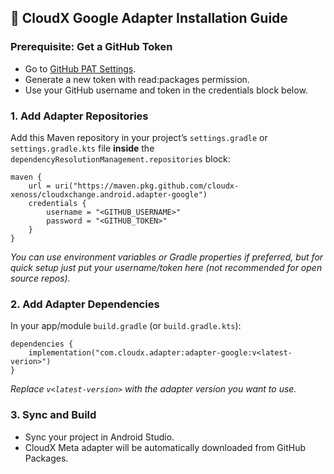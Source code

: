 
## 🚀 CloudX Google Adapter Installation Guide
### Prerequisite: Get a GitHub Token
* Go to [GitHub PAT Settings](https://github.com/settings/tokens).
* Generate a new token with read:packages permission.
* Use your GitHub username and token in the credentials block below.


### 1. Add Adapter Repositories
Add this Maven repository in your project’s `settings.gradle` or `settings.gradle.kts` file **inside** the `dependencyResolutionManagement.repositories` block:
```
maven {
    url = uri("https://maven.pkg.github.com/cloudx-xenoss/cloudxchange.android.adapter-google")
    credentials {
        username = "<GITHUB_USERNAME>"
        password = "<GITHUB_TOKEN>"
    }
}
```
*You can use environment variables or Gradle properties if preferred, but for quick setup just put your username/token here (not recommended for open source repos).*

### 2. Add Adapter Dependencies
In your app/module `build.gradle` (or `build.gradle.kts`):
```
dependencies {
    implementation("com.cloudx.adapter:adapter-google:v<latest-verion>")
}
```

*Replace* *`v<latest-version>`* *with the adapter version you want to use.*

### 3. Sync and Build
* Sync your project in Android Studio.
* CloudX Meta adapter will be automatically downloaded from GitHub Packages.
